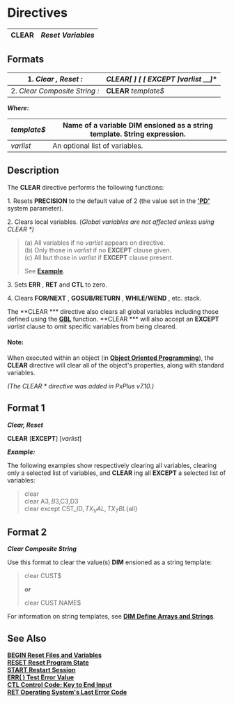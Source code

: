 # Directives 

**CLEAR** |  **_Reset Variables_**  
---|---  
  
##  Formats

1\. _Clear_ _,_  _Reset_ _:_ |  **CLEAR[ *] [ [ EXCEPT** **]**_varlist_ __**]**  
---|---  
2\. _Clear Composite String_ _:_ |  **CLEAR** _template$_  
  
**_Where:_**

_template$_ |  Name of a variable **DIM** ensioned as a string template. String expression.   
---|---  
_varlist_ |  An optional list of variables.  
  
##  Description

The **CLEAR** directive performs the following functions:

1\. Resets **PRECISION** to the default value of 2 (the value set in the [**'PD'**](../parameters/pd.md) system parameter).

2\. Clears local variables. (_Global variables are not affected unless using CLEAR *)_

> (a) All variables if no _varlist_ appears on directive.  
> (b) Only those in _varlist_ if no **EXCEPT** clause given.  
>  (c) All but those in _varlist_ if **EXCEPT** clause present.  
>   
>  See **[Example](clear.htm#Mark6)**.

3\. Sets **ERR** , **RET** and **CTL** to zero. 

4\. Clears **FOR/NEXT** , **GOSUB/RETURN** , **WHILE/WEND** , etc. stack.

The **CLEAR *** directive also clears all global variables including those defined using the **[GBL](../functions/gbl.md)** function. **CLEAR *** will also accept an **EXCEPT**  _varlist_ clause to omit specific variables from being cleared.

#### **Note:**  
When executed within an object (in **[Object Oriented Programming](../PxPlus%20User%20Guide/Object-Oriented%20PxPlus/Introduction.md)**), the **CLEAR** directive will clear all of the object's properties, along with standard variables.

_(The CLEAR * directive was added in PxPlus v7.10.)_

##  Format 1

**_Clear, Reset_**

**CLEAR** [**EXCEPT**] [_varlist_] 

**_Example:_**

The following examples show respectively clearing all variables, clearing only a selected list of variables, and **CLEAR** ing all **EXCEPT** a selected list of variables:

> clear  
>  clear A3$,B3$,C3,D3  
>  clear except CST_ID$,TX_VAL,TX_TBL${all}

##  Format 2

**_Clear Composite String_**  
  
Use this format to clear the value(s) **DIM** ensioned as a string template:

> clear CUST$  
>   
> **_or_**  
>   
>  clear CUST.NAME$

For information on string templates, see [**DIM Define Arrays and Strings**](dim.md).

##  See Also

[**BEGIN Reset Files and Variables**](begin.md)  
[**RESET Reset Program State**](reset.md)  
[**START Restart Session**](start.md)  
[**ERR( ) Test Error Value**](../functions/err.md)  
[**CTL Control Code: Key to End Input**](../variables/ctl.md)  
[**RET Operating System's Last Error Code**](../variables/ret.md)
